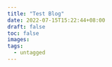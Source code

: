 ```yaml
---
title: "Test Blog"
date: 2022-07-15T15:22:44+08:00
draft: false
toc: false
images:
tags:
  - untagged
---
```


